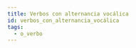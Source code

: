 ```yaml
---
title: Verbos con alternancia vocálica
id: verbos_con_alternancia_vocálica
tags:
  - o_verbo
---
```

